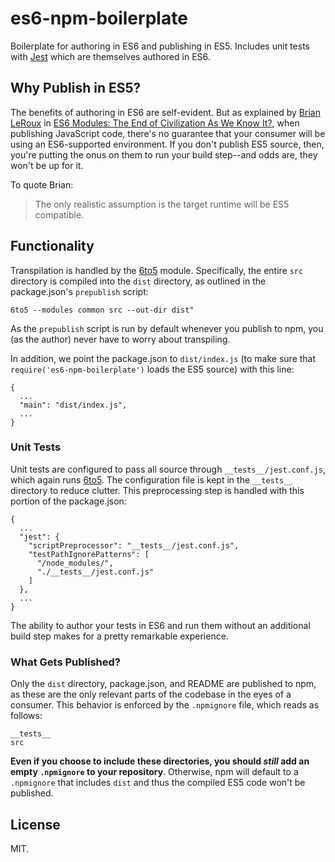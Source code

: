 es6-npm-boilerplate
===

Boilerplate for authoring in ES6 and publishing in ES5. Includes unit tests with [Jest](http://facebook.github.io/jest/) which are themselves authored in ES6.


## Why Publish in ES5?

The benefits of authoring in ES6 are self-evident. But as explained by [Brian LeRoux](https://twitter.com/brianleroux) in [ES6 Modules: The End of Civilization As We Know It?](https://medium.com/@brianleroux/es6-modules-amd-and-commonjs-c1acefbe6fc0), when publishing JavaScript code, there's no guarantee that your consumer will be using an ES6-supported environment. If you don't publish ES5 source, then, you're putting the onus on them to run your build step--and odds are, they won't be up for it.

To quote Brian:

> The only realistic assumption is the target runtime will be ES5 compatible.

## Functionality

Transpilation is handled by the [6to5](https://6to5.org) module. Specifically, the entire `src` directory is compiled into the `dist` directory, as outlined in the package.json's `prepublish` script:

```
6to5 --modules common src --out-dir dist"
```

As the `prepublish` script is run by default whenever you publish to npm, you (as the author) never have to worry about transpiling.

In addition, we point the package.json to `dist/index.js` (to make sure that `require('es6-npm-boilerplate')` loads the ES5 source) with this line:

```
{
  ...
  "main": "dist/index.js",
  ...
}
```

### Unit Tests

Unit tests are configured to pass all source through `__tests__/jest.conf.js`, which again runs [6to5](https://6to5.org). The configuration file is kept in the `__tests__` directory to reduce clutter. This preprocessing step is handled with this portion of the package.json:

```
{
  ...
  "jest": {
    "scriptPreprocessor": "__tests__/jest.conf.js",
    "testPathIgnorePatterns": [
      "/node_modules/",
      "./__tests__/jest.conf.js"
    ]
  },
  ...
}
```

The ability to author your tests in ES6 and run them without an additional build step makes for a pretty remarkable experience.

### What Gets Published?

Only the `dist` directory, package.json, and README are published to npm, as these are the only relevant parts of the codebase in the eyes of a consumer. This behavior is enforced by the `.npmignore` file, which reads as follows:

```
__tests__
src
```

**Even if you choose to include these directories, you should _still_ add an empty `.npmignore` to your repository**. Otherwise, npm will default to a `.npmignore` that includes `dist` and thus the compiled ES5 code won't be published.

## License

MIT.
